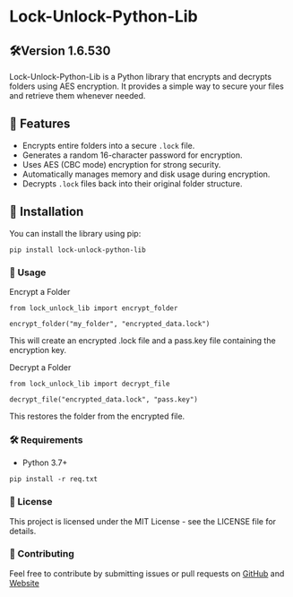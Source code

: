 # Lock-Unlock-Python-Lib

## 🛠️Version 1.6.530

Lock-Unlock-Python-Lib is a Python library that encrypts and decrypts folders using AES encryption.
It provides a simple way to secure your files and retrieve them whenever needed.

## 📌 Features

- Encrypts entire folders into a secure `.lock` file.
- Generates a random 16-character password for encryption.
- Uses AES (CBC mode) encryption for strong security.
- Automatically manages memory and disk usage during encryption.
- Decrypts `.lock` files back into their original folder structure.

## 🔧 Installation

You can install the library using pip:

```
pip install lock-unlock-python-lib
```

### 🚀 Usage

Encrypt a Folder

```
from lock_unlock_lib import encrypt_folder

encrypt_folder("my_folder", "encrypted_data.lock")
```

This will create an encrypted .lock file and a pass.key file containing the encryption key.

Decrypt a Folder

```
from lock_unlock_lib import decrypt_file

decrypt_file("encrypted_data.lock", "pass.key")
```

This restores the folder from the encrypted file.

### 🛠 Requirements

- Python 3.7+

```
pip install -r req.txt
```

### 📜 License

This project is licensed under the MIT License - see the LICENSE file for details.

### 🤝 Contributing

Feel free to contribute by submitting issues or pull requests on [GitHub](https://github.com/razzy-code/lock-unlock-python-lib) and [Website](https://razzy-code.glitch.me/)

